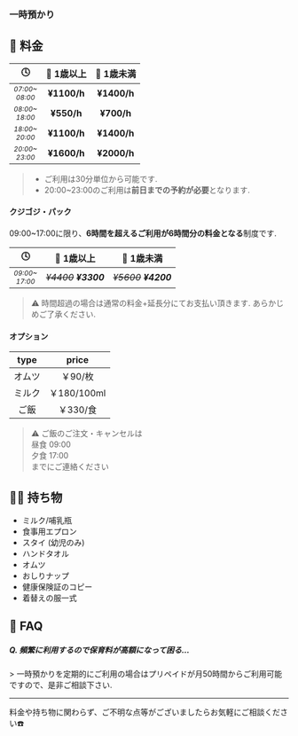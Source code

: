 ﻿<h3 style='margin-top:48px;'>
一時預かり
</h3>
<style>
.timezone {
  font-size: 0.75em;
}
</style>



## 📝 料金

|🕓|👧 1歳以上|👶 1歳未満|
|:-:|:-:|:-:|
|<div class='timezone'>*07:00~<br>08:00*</div>|**¥1100/h**|**¥1400/h**|
|<div class='timezone'>*08:00~<br>18:00*</div>|**¥550/h**|**¥700/h**|
|<div class='timezone'>*18:00~<br>20:00*</div>|**¥1100/h**|**¥1400/h**|
|<div class='timezone'>*20:00~<br>23:00*</div>|**¥1600/h**|**¥2000/h**|
> - ご利用は30分単位から可能です.
> - 20:00~23:00のご利用は**前日までの予約が必要**となります.

#### クジゴジ・パック

09:00~17:00に限り、**6時間を超えるご利用が6時間分の料金となる**制度です.

|🕓|👧 1歳以上|👶 1歳未満|
|:-:|:-:|:-:|
|<div class='timezone'>*09:00~<br>17:00*</div>|~~*¥4400*~~ ***¥3300***|~~*¥5600*~~ ***¥4200***|
> ⚠️ 時間超過の場合は通常の料金+延長分にてお支払い頂きます. あらかじめご了承ください.

#### オプション

|type|price|
|:--:|:--:|
|オムツ|￥90/枚|
|ミルク|￥180/100ml|
|ご飯|￥330/食|
> ⚠️ ご飯のご注文・キャンセルは<br>昼食 09:00<br>夕食 17:00<br>までにご連絡ください

## 🤹‍♀️ 持ち物

 - ミルク/哺乳瓶
 - 食事用エプロン
 - スタイ (幼児のみ)
 - ハンドタオル
 - オムツ
 - おしりナップ
 - 健康保険証のコピー
 - 着替えの服一式

## 🤔 FAQ
##### Q. 頻繁に利用するので保育料が高額になって困る…
\> 一時預かりを定期的にご利用の場合はプリペイドが月50時間からご利用可能ですので、是非ご相談下さい.
***
料金や持ち物に関わらず、ご不明な点等がございましたらお気軽にご相談ください☎️
